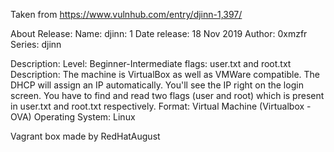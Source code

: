 Taken from https://www.vulnhub.com/entry/djinn-1,397/ 

About Release:
    Name: djinn: 1
    Date release: 18 Nov 2019
    Author: 0xmzfr
    Series: djinn

Description:
    Level: Beginner-Intermediate
    flags: user.txt and root.txt
    Description: The machine is VirtualBox as well as VMWare compatible. The DHCP will assign an IP automatically. You'll see the IP right on the login screen. You have to find and read two flags (user and root) which is present in user.txt and root.txt respectively.
    Format: Virtual Machine (Virtualbox - OVA)
    Operating System: Linux

Vagrant box made by RedHatAugust
